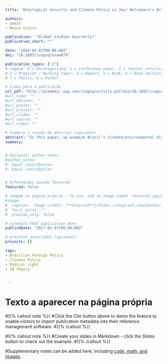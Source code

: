 ```yaml
---
title: 'Ontological Security and Climate Policy in Jair Bolsonaro’s Brazil: Understanding the Emotional Underpinnings of Environmental Destruction'

authors:
- admin
- Marco Vieira

publication: '*Global Studies Quarterly*'
publication_short: ""

date: "2024-01-01T00:00:00Z"
doi: "10.1093/isagsq/ksae079"

publication_types: ["2"]
# Legend: 0 = Uncategorized; 1 = Conference paper; 2 = Journal article;
# 3 = Preprint / Working Paper; 4 = Report; 5 = Book; 6 = Book section;
# 7 = Thesis; 8 = Patent

# Links para a publicação
url_pdf: "http://academic.oup.com/isagsq/article-pdf/doi/10.1093/isagsq/ksae079/60429108/ksae079.pdf"
#url_code: ""
#url_dataset: ""
#url_poster: ""
#url_project: ""
#url_slides: ""
#url_source: ""
#url_video: ""

# Summary = resumo do abstract (opcional)
abstract: "In this paper, we examine Brazil's climate/environmental discourse and policy during Jair Bolsonaro's administration (2019–2022), focusing on the relationship between the state leader and the powerful agricultural sector. We address the following question: What factors drove and sustained Bolsonaro's strong connection with Brazilian agribusiness, leading to the normalization of policies and discourses that undermined Brazil's environmental commitments and stance in global climate negotiations? We argue that, by mobilizing and embracing collective experiences and symbols of Brazilian agribusiness and confronting those who were seen as threats to these, Jair Bolsonaro's administration promoted a fantasized and emotionally charged conception of Brazil's national identity that merged the nation to the symbolic orientation of a sub-national group. The inter-subjective constitution of ontological security, through emotional attachments, was the outcome of a temporary symbiosis between these two state/societal actors which embraced and realized a shared fantasy, leading to the normalization of a set of climate policies, discourses, and practices. Drawing on Lacan, we propose that the enjoyment (jouissance), deriving from the inter-relationship between the pursuit of a desired fantasy of nationhood and the fixation on those who were perceived as obstacles to it, was the driving force behind the ontological security aspirations and the accompanying political projects of both state actors and the agricultural sector that persisted even after Bolsonaro's departure from the presidency."
summary: 


# Opcional: author notes
#author_notes:
#- Equal contribution
#- Equal contribution


# Informações quando featured
featured: false

# Imagem na página própria - To use, add an image named `featured.jpg/png` to your page's folder.
#image:
#  caption: 'Image credit: [**Unsplash**](https://unsplash.com/photos/jdD8gXaTZsc)'
#  focal_point: ""
#  preview_only: false

# Schedule PAGE publication date
publishDate: "2017-01-01T00:00:00Z"

# projetos associados (opcional)
projects: []

tags:
- Brazilian Foreign Policy
- Climate Policy
- Radical right
- IR Theory


---
```

# Texto a aparecer na página própria


#{{% callout note %}}
#Click the *Cite* button above to demo the feature to enable visitors to import publication metadata into their reference management software.
#{{% /callout %}}

#{{% callout note %}}
#Create your slides in Markdown - click the *Slides* button to check out the example.
#{{% /callout %}}

#Supplementary notes can be added here, including [code, math, and images](https://wowchemy.com/docs/writing-markdown-latex/).
